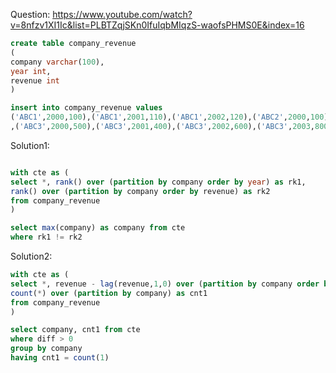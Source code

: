 Question: https://www.youtube.com/watch?v=8nfzv1XI1Ic&list=PLBTZqjSKn0IfuIqbMIqzS-waofsPHMS0E&index=16

```sql
create table company_revenue 
(
company varchar(100),
year int,
revenue int
)

insert into company_revenue values 
('ABC1',2000,100),('ABC1',2001,110),('ABC1',2002,120),('ABC2',2000,100),('ABC2',2001,90),('ABC2',2002,120)
,('ABC3',2000,500),('ABC3',2001,400),('ABC3',2002,600),('ABC3',2003,800);
```

Solution1: 
```sql

with cte as (
select *, rank() over (partition by company order by year) as rk1, 
rank() over (partition by company order by revenue) as rk2
from company_revenue
)

select max(company) as company from cte
where rk1 != rk2
```

Solution2:
```sql
with cte as (
select *, revenue - lag(revenue,1,0) over (partition by company order by year) as diff,
count(*) over (partition by company) as cnt1 
from company_revenue 
)

select company, cnt1 from cte
where diff > 0 
group by company
having cnt1 = count(1) 
```





